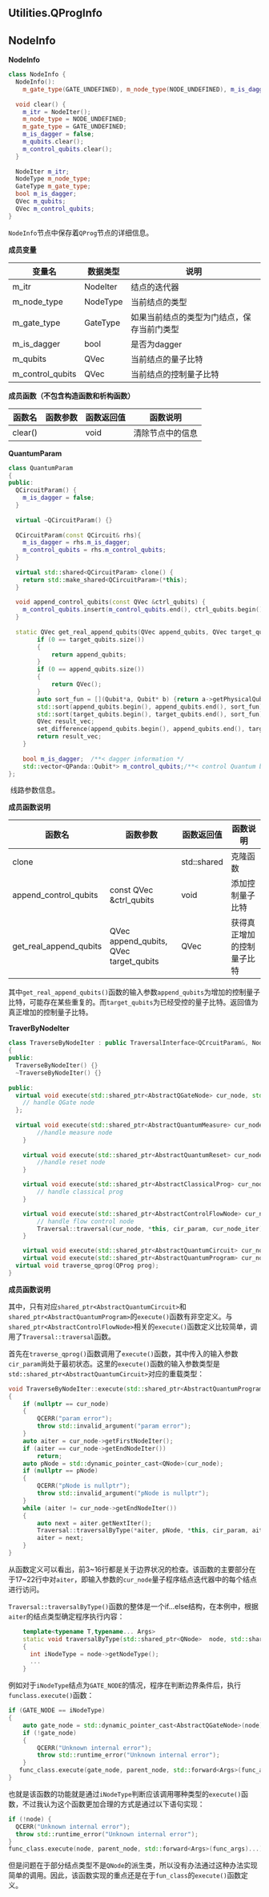 ## Utilities.QProgInfo

## NodeInfo

**NodeInfo**

```c++
class NodeInfo {
  NodeInfo():
  	m_gate_type(GATE_UNDEFINED), m_node_type(NODE_UNDEFINED), m_is_dagger(false) {}
  
  void clear() {
    m_itr = NodeIter();
    m_node_type = NODE_UNDEFINED;
    m_gate_type = GATE_UNDEFINED;
    m_is_dagger = false;
    m_qubits.clear();
    m_control_qubits.clear();
  }
  
  NodeIter m_itr;
  NodeType m_node_type;
  GateType m_gate_type;
  bool m_is_dagger;
  QVec m_qubits;
  QVec m_control_qubits;
}
```

​	`NodeInfo`节点中保存着`QProg`节点的详细信息。

**成员变量**

| 变量名           | 数据类型 | 说明                                       |
| ---------------- | -------- | ------------------------------------------ |
| m_itr            | NodeIter | 结点的迭代器                               |
| m_node_type      | NodeType | 当前结点的类型                             |
| m_gate_type      | GateType | 如果当前结点的类型为门结点，保存当前门类型 |
| m_is_dagger      | bool     | 是否为dagger                               |
| m_qubits         | QVec     | 当前结点的量子比特                         |
| m_control_qubits | QVec     | 当前结点的控制量子比特                     |

**成员函数（不包含构造函数和析构函数）**

| 函数名  | 函数参数 | 函数返回值 | 函数说明         |
| ------- | -------- | ---------- | ---------------- |
| clear() |          | void       | 清除节点中的信息 |

**QuantumParam**

```c++
class QuantumParam
{
public:
  QCircuitParam() {
    m_is_dagger = false;
  }
  
  virtual ~QCircuitParam() {}
  
  QCircuitParam(const QCircuit& rhs){
    m_is_dagger = rhs.m_is_dagger;
    m_control_qubits = rhs.m_control_qubits;
  }
  
  virtual std::shared<QCircuitParam> clone() {
    return std::make_shared<QCircuitParam>(*this);
  }
  
  void append_control_qubits(const QVec &ctrl_qubits) {
    m_control_qubits.insert(m_control_qubits.end(), ctrl_qubits.begin(), ctrl_qubits.end());
  }
  
  static QVec get_real_append_qubits(QVec append_qubits, QVec target_qubits) {
		if (0 == target_qubits.size())
		{
			return append_qubits;
		}
		if (0 == append_qubits.size())
		{
			return QVec();
		}
		auto sort_fun = [](Qubit*a, Qubit* b) {return a->getPhysicalQubitPtr()->getQubitAddr() < b->getPhysicalQubitPtr()->getQubitAddr(); };
		std::sort(append_qubits.begin(), append_qubits.end(), sort_fun);
		std::sort(target_qubits.begin(), target_qubits.end(), sort_fun);
		QVec result_vec;
		set_difference(append_qubits.begin(), append_qubits.end(), target_qubits.begin(), target_qubits.end(), std::back_inserter(result_vec));
		return result_vec;
	}
  
	bool m_is_dagger;  /**< dagger information */
	std::vector<QPanda::Qubit*> m_control_qubits;/**< control Quantum bits */
};
```

​	线路参数信息。

**成员函数说明**

| 函数名                 | 函数参数                                  | 函数返回值                 | 函数说明                   |
| ---------------------- | ----------------------------------------- | -------------------------- | -------------------------- |
| clone                  |                                           | std::shared<QCircuitParam> | 克隆函数                   |
| append_control_qubits  | const QVec &ctrl_qubits                   | void                       | 添加控制量子比特           |
| get_real_append_qubits | QVec append_qubits,<br>QVec target_qubits | QVec                       | 获得真正增加的控制量子比特 |

​	其中`get_real_append_qubits()`函数的输入参数`append_qubits`为增加的控制量子比特，可能存在某些重复的。而`target_qubits`为已经受控的量子比特。返回值为真正增加的控制量子比特。

**TraverByNodeIter**

```c++
class TraverseByNodeIter : public TraversalInterface<QCrcuitParam&, NodeIter&>
{
public:
  TraverseByNodeIter() {}
  ~TraverseByNodeIter() {}
  
public:
  virtual void execute(std::shared_ptr<AbstractQGateNode> cur_node, std::shared_ptr<QNode> parent_node, QCircuitParam &cir_param, NodeIter& cur_node_iter) {
    // handle QGate node
  }; 
  
  virtual void execute(std::shared_ptr<AbstractQuantumMeasure> cur_node, std::shared_ptr<QNode> parent_node, QCircuitParam &cir_param, NodeIter& cur_node_iter) {
		//handle measure node
	}
  
  	virtual void execute(std::shared_ptr<AbstractQuantumReset> cur_node, std::shared_ptr<QNode> parent_node, QCircuitParam &cir_param, NodeIter& cur_node_iter) {
		//handle reset node
	}

	virtual void execute(std::shared_ptr<AbstractClassicalProg> cur_node, std::shared_ptr<QNode> parent_node, QCircuitParam &cir_param, NodeIter& cur_node_iter) {
		// handle classical prog
	}

	virtual void execute(std::shared_ptr<AbstractControlFlowNode> cur_node, std::shared_ptr<QNode> parent_node, QCircuitParam &cir_param, NodeIter& cur_node_iter) {
		// handle flow control node
		Traversal::traversal(cur_node, *this, cir_param, cur_node_iter);
	}

	virtual void execute(std::shared_ptr<AbstractQuantumCircuit> cur_node, std::shared_ptr<QNode> parent_node, QCircuitParam &cir_param, NodeIter& cur_node_iter);
	virtual void execute(std::shared_ptr<AbstractQuantumProgram> cur_node, std::shared_ptr<QNode> parent_node, QCircuitParam &cir_param, NodeIter& cur_node_iter);
  virtual void traverse_qprog(QProg prog);
}
```

**成员函数说明**

​	其中，只有对应`shared_ptr<AbstractQuantumCircuit>`和`shared_ptr<AbstractQuantumProgram>`的`execute()`函数有非空定义。与`shared_ptr<AbstractControlFlowNode>`相关的`execute()`函数定义比较简单，调用了`Traversal::traversal`函数。

​	首先在`traverse_qprog()`函数调用了`execute()`函数，其中传入的输入参数`cir_param`尚处于最初状态。这里的`execute()`函数的输入参数类型是`std::shared_ptr<AbstractQuantumCircuit>`对应的重载类型：

```C++
void TraverseByNodeIter::execute(std::shared_ptr<AbstractQuantumProgram>  cur_node, std::shared_ptr<QNode> parent_node, QCircuitParam &cir_param, NodeIter& cur_node_iter)
{
	if (nullptr == cur_node)
	{
		QCERR("param error");
		throw std::invalid_argument("param error");
	}
	auto aiter = cur_node->getFirstNodeIter();
	if (aiter == cur_node->getEndNodeIter())
		return;
	auto pNode = std::dynamic_pointer_cast<QNode>(cur_node);
	if (nullptr == pNode)
	{
		QCERR("pNode is nullptr");
		throw std::invalid_argument("pNode is nullptr");
	}
	while (aiter != cur_node->getEndNodeIter())
	{
		auto next = aiter.getNextIter();
		Traversal::traversalByType(*aiter, pNode, *this, cir_param, aiter);
		aiter = next;
	}
}
```

​	从函数定义可以看出，前3\~16行都是关于边界状况的检查。该函数的主要部分在于17\~22行中对`aiter`，即输入参数的`cur_node`量子程序结点迭代器中的每个结点进行访问。

​	`Traversal::traversalByType()`函数的整体是一个if...else结构，在本例中，根据`aiter`的结点类型确定程序执行内容：

```c++
    template<typename T,typename... Args>
    static void traversalByType(std::shared_ptr<QNode>  node, std::shared_ptr<QNode> parent_node, T & func_class, Args&& ... func_args)
    {
      int iNodeType = node->getNodeType();
      ...
    }
```

​	例如对于`iNodeType`结点为`GATE_NODE`的情况，程序在判断边界条件后，执行`funclass.execute()`函数：

```c++
if (GATE_NODE == iNodeType)
{
    auto gate_node = std::dynamic_pointer_cast<AbstractQGateNode>(node);
    if (!gate_node)
    {
        QCERR("Unknown internal error");
        throw std::runtime_error("Unknown internal error");
    }
   func_class.execute(gate_node, parent_node, std::forward<Args>(func_args)...);
}
```

​	也就是该函数的功能就是通过`iNodeType`判断应该调用哪种类型的`execute()`函数，不过我认为这个函数更加合理的方式是通过以下语句实现：

```C++
if (!node) {
  QCERR("Unknown internal error");
  throw std::runtime_error("Unknown internal error");
}
func_class.execute(node, parent_node, std::forward<Args>(func_args)...);
```

​	但是问题在于部分结点类型不是`QNode`的派生类，所以没有办法通过这种办法实现简单的调用。因此，该函数实现的重点还是在于`fun_class`的`execute()`函数定义。	